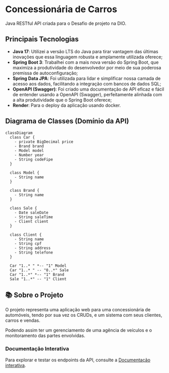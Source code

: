 # Concessionária de Carros

Java RESTful API criada para o Desafio de projeto na DIO.

## Principais Tecnologias
 - **Java 17**: Utilizei a versão LTS do Java para tirar vantagem das últimas inovações que essa linguagem robusta e amplamente utilizada oferece;
 - **Spring Boot 3**: Trabalhei com a mais nova versão do Spring Boot, que maximiza a produtividade do desenvolvedor por meio de sua poderosa premissa de autoconfiguração;
 - **Spring Data JPA**: Foi utilizada para lidar e simplificar nossa camada de acesso aos dados, facilitando a integração com bancos de dados SQL;
 - **OpenAPI (Swagger)**: Foi criado uma documentação de API eficaz e fácil de entender usando a OpenAPI (Swagger), perfeitamente alinhada com a alta produtividade que o Spring Boot oferece;
 - **Render**: Para o deploy da aplicação usando docker.


## Diagrama de Classes (Domínio da API)

```mermaid
classDiagram
  class Car {
    - private BigDecimal price
    - Brand brand
    - Model model
    - Number year
    - String codeFipe
  }

  class Model {
    - String name
  }

  class Brand {
    - String name
  }

  class Sale {
    - Date saleDate
    - String saleTime
    - Client client
  }
  
  class Client {
    - String name
    - String cpf
    - String address
    - String telefone
  }

  Car "1..* " *-- "1" Model
  Car "1..* " -- "0..*" Sale
  Car "1..*" *-- "1" Brand
  Sale "1..*" -- "1" Client

```

## 📚 Sobre o Projeto

O projeto representa uma aplicação web para uma concessionária de automóveis, tendo por sua vez os CRUDs, e um sistema com seus clientes, carros e vendas.

Podendo assim ter um gerenciamento de uma agência de veículos e o monitoramento das partes envolvidas.


### Documentação Interativa

Para explorar e testar os endpoints da API, consulte a [Documentação interativa](https://car-dealership-relj.onrender.com/swagger-ui/index.html#/).
